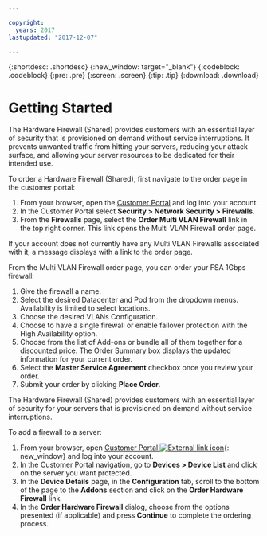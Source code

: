```yaml
---

copyright:
  years: 2017
lastupdated: "2017-12-07"

---
```


{:shortdesc: .shortdesc}
{:new_window: target="_blank"}
{:codeblock: .codeblock}
{:pre: .pre}
{:screen: .screen}
{:tip: .tip}
{:download: .download}

# Getting Started
The Hardware Firewall (Shared) provides customers with an essential layer of security that is provisioned on demand without service interruptions. It prevents unwanted traffic from hitting your servers, reducing your attack surface, and allowing your server resources to be dedicated for their intended use. 

To order a Hardware Firewall (Shared), first navigate to the order page in the customer portal:

1. From your browser, open the [Customer Portal](https://control.softlayer.com/) and log into your account.
2. In the Customer Portal select **Security > Network Security  > Firewalls**.
3. From the **Firewalls** page, select the **Order Multi VLAN Firewall** link in the top right corner. This link opens the Multi VLAN Firewall order page.

If your account does not currently have any Multi VLAN Firewalls associated with it, a message displays with a link to the order page.

From the Multi VLAN Firewall order page, you can order your FSA 1Gbps firewall:

1. Give the firewall a name.
2. Select the desired Datacenter and Pod from the dropdown menus. Availability is limited to select locations.
3. Choose the desired VLANs Configuration.
4. Choose to have a single firewall or enable failover protection with the High Availability option.
5. Choose from the list of Add-ons or bundle all of them together for a discounted price. The Order Summary box displays the updated information for your current order. 
6. Select the **Master Service Agreement** checkbox once you review your order. 
7. Submit your order by clicking **Place Order**.

The Hardware Firewall (Shared) provides customers with an essential layer of security for your servers that is provisioned on demand without service interruptions.

To add a firewall to a server:

1. From your browser, open  [Customer Portal ![External link icon](../../icons/launch-glyph.svg "External link icon")](https://control.softlayer.com/){: new_window} and log into your account.
2. In the Customer Portal navigation, go to **Devices > Device List** and click on the server you want protected.  
3. In the **Device Details** page, in the **Configuration** tab, scroll to the bottom of the page to the **Addons** section and click on the **Order Hardware Firewall** link. 
4. In the **Order Hardware Firewall** dialog, choose from the options presented (if applicable) and press **Continue** to complete the ordering process.